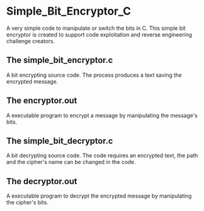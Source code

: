 # Simple_Bit_Encryptor_C
A very simple code to manipulate or switch the bits in C.
This simple bit encryptor is created to support code exploitation and reverse engineering challenge creators.

## The simple_bit_encryptor.c
A bit encrypting source code. The process produces a text saving the encrypted message.

## The encryptor.out
A executable program to encrypt a message by manipulating the message's bits.

## The simple_bit_decryptor.c
A bit decrypting source code. The code requires an encrypted text, the path and the cipher's name can be changed in the code.

## The decryptor.out
A executable program to decrypt the encrypted message by manipulating the cipher's bits.
